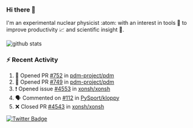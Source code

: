 ### Hi there 👋 

I'm an experimental nuclear physicist :atom: with an interest in tools :wrench: to improve productivity :chart_with_upwards_trend: and scientific insight :telescope:.

![github stats](https://github-readme-stats.vercel.app/api?username=agoose77&show_icons=true&hide_rank=true&hide_title=true&bg_color=30,e76445,904e95&text_color=efe3ec&icon_color=efe3ec)
<!--
**agoose77/agoose77** is a ✨ _special_ ✨ repository because its `README.md` (this file) appears on your GitHub profile.

Here are some ideas to get you started:

- 🔭 I’m currently working on ...
- 🌱 I’m currently learning ...
- 👯 I’m looking to collaborate on ...
- 🤔 I’m looking for help with ...
- 💬 Ask me about ...
- 📫 How to reach me: ...
- 😄 Pronouns: ...
- ⚡ Fun fact: ...
-->

### :zap: Recent Activity
<!--START_SECTION:activity-->
1. 💪 Opened PR [#752](https://github.com/pdm-project/pdm/pull/752) in [pdm-project/pdm](https://github.com/pdm-project/pdm)
2. 💪 Opened PR [#749](https://github.com/pdm-project/pdm/pull/749) in [pdm-project/pdm](https://github.com/pdm-project/pdm)
3. ❗️ Opened issue [#4553](https://github.com/xonsh/xonsh/issues/4553) in [xonsh/xonsh](https://github.com/xonsh/xonsh)
4. 🗣 Commented on [#112](https://github.com/PySport/kloppy/issues/112) in [PySport/kloppy](https://github.com/PySport/kloppy)
5. ❌ Closed PR [#4543](https://github.com/xonsh/xonsh/pull/4543) in [xonsh/xonsh](https://github.com/xonsh/xonsh)
<!--END_SECTION:activity-->


[![Twitter Badge](https://img.shields.io/twitter/follow/agoose77?style=flat-square&logo=Twitter&logoColor=white&color=cornflowerblue)](https://twitter.com/agoose77)
